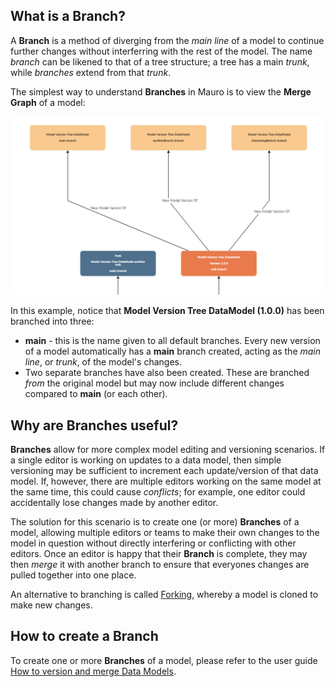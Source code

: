 ## What is a Branch?

A **Branch** is a method of diverging from the _main line_ of a model to continue further changes without interferring with the rest of the model. The name _branch_ can be likened to that of a tree structure; a tree has a main _trunk_, while _branches_ extend from that _trunk_.

The simplest way to understand **Branches** in Mauro is to view the **Merge Graph** of a model:

![Model branching example](merge-graph.png)

In this example, notice that **Model Version Tree DataModel (1.0.0)** has been branched into three:

* **main** - this is the name given to all default branches. Every new version of a model automatically has a **main** branch created, acting as the _main line_, or _trunk_, of the model's changes.
* Two separate branches have also been created. These are branched _from_ the original model but may now include different changes compared to **main** (or each other).

## Why are Branches useful?

**Branches** allow for more complex model editing and versioning scenarios. If a single editor is working on updates to a data model, then simple versioning may be sufficient to increment each update/version of that data model. If, however, there are multiple editors working on the same model at the same time, this could cause _conflicts_; for example, one editor could accidentally lose changes made by another editor.

The solution for this scenario is to create one (or more) **Branches** of a model, allowing multiple editors or teams to make their own changes to the model in question without directly interfering or conflicting with other editors. Once an editor is happy that their **Branch** is complete, they may then _merge_ it with another branch to ensure that everyones changes are pulled together into one place.

An alternative to branching is called [Forking](../fork/form.md), whereby a model is cloned to make new changes.

## How to create a Branch

To create one or more **Branches** of a model, please refer to the user guide [How to version and merge Data Models](../../user-guides/version-data-models/version-data-models.md).
